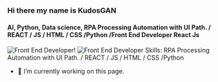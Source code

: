 

### Hi there  my name is KudosGAN
#### AI, Python, Data science, RPA Processing Automation with UI Path. / REACT / JS / HTML / CSS /Python /Front End Developer  React Js
![Front End Developer](https://kudosgan.github.io/La_vie_Canadianne/image/robo/kk.gif)!
![Front End Developer](https://kudosgan.github.io/La_vie_Canadianne/image/trash/readme/flag2.gif)
Skills: RPA Processing Automation with UI Path. / REACT / JS / HTML / CSS /Python
- 🔭 I’m currently working on this page. 




